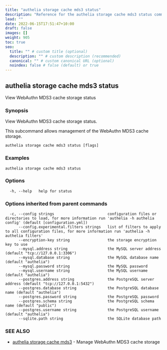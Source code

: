 ```yaml
---
title: "authelia storage cache mds3 status"
description: "Reference for the authelia storage cache mds3 status command."
lead: ""
date: 2022-06-15T17:51:47+10:00
draft: false
images: []
weight: 905
toc: true
seo:
  title: "" # custom title (optional)
  description: "" # custom description (recommended)
  canonical: "" # custom canonical URL (optional)
  noindex: false # false (default) or true
---
```


## authelia storage cache mds3 status

View WebAuthn MDS3 cache storage status

### Synopsis

View WebAuthn MDS3 cache storage status.

This subcommand allows management of the WebAuthn MDS3 cache storage.

```
authelia storage cache mds3 status [flags]
```

### Examples

```
authelia storage cache mds3 status
```

### Options

```
  -h, --help   help for status
```

### Options inherited from parent commands

```
  -c, --config strings                        configuration files or directories to load, for more information run 'authelia -h authelia config' (default [configuration.yml])
      --config.experimental.filters strings   list of filters to apply to all configuration files, for more information run 'authelia -h authelia filters'
      --encryption-key string                 the storage encryption key to use
      --mysql.address string                  the MySQL server address (default "tcp://127.0.0.1:3306")
      --mysql.database string                 the MySQL database name (default "authelia")
      --mysql.password string                 the MySQL password
      --mysql.username string                 the MySQL username (default "authelia")
      --postgres.address string               the PostgreSQL server address (default "tcp://127.0.0.1:5432")
      --postgres.database string              the PostgreSQL database name (default "authelia")
      --postgres.password string              the PostgreSQL password
      --postgres.schema string                the PostgreSQL schema name (default "public")
      --postgres.username string              the PostgreSQL username (default "authelia")
      --sqlite.path string                    the SQLite database path
```

### SEE ALSO

* [authelia storage cache mds3](authelia_storage_cache_mds3.md)	 - Manage WebAuthn MDS3 cache storage

